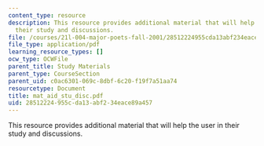 ```yaml
---
content_type: resource
description: This resource provides additional material that will help the user in
  their study and discussions.
file: /courses/21l-004-major-poets-fall-2001/28512224955cda13abf234eace89a457_mat_aid_stu_disc.pdf
file_type: application/pdf
learning_resource_types: []
ocw_type: OCWFile
parent_title: Study Materials
parent_type: CourseSection
parent_uid: c0ac6301-069c-8dbf-6c20-f19f7a51aa74
resourcetype: Document
title: mat_aid_stu_disc.pdf
uid: 28512224-955c-da13-abf2-34eace89a457
---
```

This resource provides additional material that will help the user in their study and discussions.